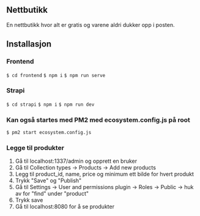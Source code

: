 ## Nettbutikk

En nettbutikk hvor alt er gratis og varene aldri dukker opp i posten.

## Installasjon
### Frontend
`$ cd frontend`
`$ npm i`
`$ npm run serve`

### Strapi
`$ cd strapi`
`$ npm i`
`$ npm run dev`

### Kan også startes med PM2 med ecosystem.config.js på root
`$ pm2 start ecosystem.config.js`
     
### Legge til produkter
1. Gå til localhost:1337/admin og opprett en bruker
2. Gå til Collection types -> Products -> Add new products
3. Legg til product_id, name, price og minimum ett bilde for hvert produkt
4. Trykk "Save" og "Publish"
5. Gå til Settings -> User and permissions plugin -> Roles -> Public -> huk av for "find" under "product"
6. Trykk save
7. Gå til localhost:8080 for å se produkter
                
